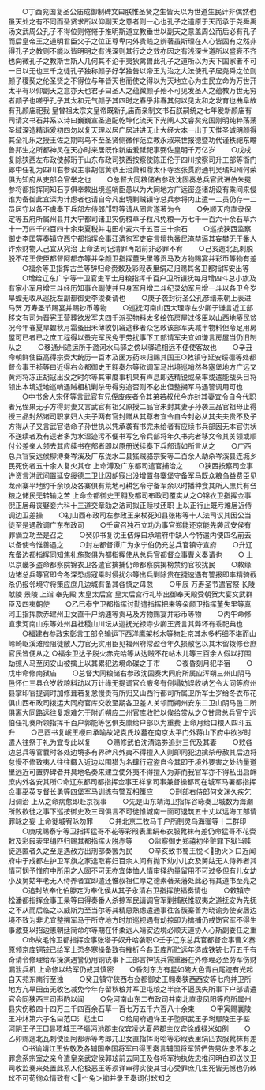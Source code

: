 <!-- { "loadSidebar": true } -->
　　○丁酉兖国复圣公庙成御制碑文曰朕惟圣贤之生皆天以为世道生民计非偶然也虽天处之有不同而圣贤求所以仰副天之意者则一心也孔子之道原于天而承于尧舜禹汤文武周公孔子不得位则惓惓于推明斯道立教垂世以副天之意盖周公而后必有孔子而后皇帝王之道明君臣父子之位正尊卑内外贵贱之辨著虽斯理在人心皆固有之然非得孔子之教则不能以皆明明之有浅深则其行之之效亦因之有浅深世道所以盛衰不齐也向微孔子之教斯世斯人几何其不沦于夷狄禽兽此孔子之道所以为天下国家者不可一日以无也三千之徒孔子独称颜子好学独告以帝王为治之大法使孔子居尧舜之位则颜子稷契之伦圣贤之不得位与年皆天也而使之得以为天地立心为生民立命为万世开太平有以仰副天之意亦天也君子曰圣人之蕴微颜子殆不可见发圣人之蕴教万世无穷者颜子也嗟乎孔子其太和元气颜子其四时之春乎非春其何以见太和之发育也曲阜故有孔颜庙祀我  皇曾祖太宗文皇帝既新孔庙而亲制文书石朕嗣统之七年爰新颜庙有司请文书石并系以诗曰巍巍宣圣道配乾坤化流天下光阐人文睿矣兖国刚明纯粹荡荡圣域深造精诣爰初四勿以复天理以居广居进进无止大经大本一出于天惟圣诚明颜得其全礼乐之授王佐之期鸣鸟不至圣贤侧微作范立教永淑来世报德暨功代谨秩祀东瞻鲁邦生之所都神灵在天亦时来居既作新庙爰祗祀事弼佐皇明千万亿岁
　　○戊戌复除狭西左布政使郝珩于山东布政司狭西按察使陈正伦于四川按察司升工部等衙门郎中任礼为四川右参议主事胡信黄恭王治萧和鼎太仆寺丞张贯府通判吴璚知州何荣俱为知府从吏部会官举之也
　　○总督大同粮储右参政沈固奏总兵官武进伯朱冕参将都指挥同知石亨俱奉敕出境巡哨臣愚以为大同地方广远密迩诸胡设有乘间来侵谁为备御此宜深为计虑者也请自今凡出境剿贼镇守总兵参将内止遣一二员仍存一二员居守以备不虞奏下兵部左侍郎邝野等请从固言遂著为令
　　○免顺天府直隶保定等五府所属州县并大宁都司诸卫灾伤粮草子粒凡免粮一万七千一百六十余石草六十一万四千四百四十余束夏税并屯田小麦六千五百三十余石
　　○巡按狭西监察御史李匡等奏镇守西宁都指挥佥事汪清徇军吏妄言擅执番民淹禁逼其妄攀无干番人诈索财物入己宜从究治  上命法司记清罪再蹈前非必罪不宥
　　○己亥迤北瓦剌脱脱不花王使臣都督阿都赤等并朵颜卫指挥董失里等贡马及方物赐宴并彩币等物有差
　　○福余等卫指挥古兰等辞归命赍敕及彩叚表里绢疋归赐其各卫都指挥安出等
　　○增给辽东广宁等十卫官吏军士月粮指挥千百户卫所镇抚每月增四斗总小旗及有家小军月增三斗经历知事仓副使并只身军月增二斗纪录幼军月增一斗以各卫今岁旱蝗无收从巡抚左副都御史李浚奏请也
　　○庚子袭封衍圣公孔彦缙来朝上表进马贺  万寿圣节赐宴并赐钞币等物
　　○巡抚河南山西大理寺左少卿于谦言近工部移文有司为晋宪王营葬欲发军夫四千派买物料太多绘饰房屋过侈臣以山西地瘠民贫况今年春夏旱蝗秋月霜蚤田禾薄收饥窘逃移者众乞敕该部军夫减半物料但令足用房屋可已者已之庶工程得以蚤完军民免于劳扰事下工部请军夫宜如谦言房屋当仍旧制从之
　　○移通州递运所于潞河水马驿之傍以驿递相远不便使客故也
　　○辛丑命朝鲜使臣高得宗赍大统历一百本及医方药味归赐其国王○敕镇守延安绥德等处都督佥事王祯等曰近得右佥都御史王翱奏尔等欲调军马出境巡哨然各塞堡地方广远又黄河将冻正胡寇出没之时尔等其审度事机果有声息即选精锐或亲率或遣能战头目将领出本境近地巡哨遇贼相机剿杀毋得穷追否则不必出但整搠军马遇警调用可也
　　○中书舍人宋怀等言武官有兄侄废疾者令其弟若叔代今亦封其妻宜令自今代职者兄侄果无子方得封妻又言武官有祖父原授二品官未封其妻子孙袭三品官祖母止得授三品封然诸司职掌妇人夫子两有官封赠从其尊者宜令自今封必从其夫夫贵不及子方得从子又言武官诰命子孙世执以凭承袭有书完未给者有应续书兵部因无本官供状不送续者及有送者多为水湿迹污不便书写乞令兵部将年久书完者移文令其关领或顺付公差亲人领去其应续书在部者即以原册送续奏下兵部请如所言从之
　　○广西总兵官安远侯柳溥奏岑溪及广东泷水二县猺贼骆宗安等二百余人劫杀岑溪县连城乡民死伤者五十余人复火其仓  上命溥及广东都司遣官捕治之
　　○狭西按察司佥事许资言洪武间置延安绥德二卫比因胡寇出没增置各寨堡守备军马既众粮刍益费臣见龙州寨平地约千余顷及各寨俱有荒地可耕乞令守备军余以时播种食其所入庶兵有刍粮之储民无转输之苦  上命佥都御史王翱及都司布政司覆实从之○锦衣卫指挥佥事倪正居母丧娶妾六科十三道交章劾之法司拟正赎杖还职  上以正行止既亏难居近侍调边卫差操
　　○初山西布政司左参政王来杖死知县张彬等十人法司议其因公当徒至是遇赦调广东布政司
　　○壬寅召独石立功为事官郑能还京能先袭武安侯有罪谪立功至是召之
　　○癸卯书复沈王佶焞曰承喻府中缺人今特遣内使四名前去以备使令惟善遇之
　　○封左都督谭广为永宁伯仍充总兵官镇守宣府
　　○升辽东备边都指挥同知焦礼施聚俱为都指挥使从总兵官都督佥事曹义奏请也
　　○  上以京畿多盗命都察院锦衣卫各遣官擒捕仍命都察院揭榜禁约官校扰民
　　○敕缘边诸总兵等官即今冬深恐虏寇乘时侵扰尔等出兵剿除贵在捷速遇有警报即率精骑截杀仍报邻境守将策应庶几边城有备其各慎之毋忽
　　○甲辰  万寿圣节遣官祭  长陵  献陵  景陵  上诣  奉先殿  太皇太后宫  皇太后宫行礼毕出御奉天殿受朝贺大宴文武群臣及四夷朝使
　　○乙巳泰宁卫都指挥讨勤遣指挥把来等朵颜卫指挥董失里等真河卫指挥款赤建州卫女直千户纳速等贡马及方物赐宴并彩币等物
　　○丙午命修直隶河南山东等处州县社稷山川坛从巡抚光禄寺少卿王贤言其弊坏有乖祀典也
　　○福建右参政宋彰言工部令输运下西洋鹰架杉木等物赴京其木多朽细不堪而山岭崎岖溪滩险阻徒敝人力官无实用臣见福州府常盈仓年久损敝乞以其木留拨修仓庶官民皆便从之
○福余卫达子脱火赤完哈等从达贼不花帖木儿等三百余人假以打围劫掠人马至闵安山被擒上以其累犯边境命磔之于市
　　○夜昏刻月犯毕宿
　　○戊申命修南狱庙
　　○总督大同粮储右参政沈固奏大同府所属应浑朔三州山阴马邑怀仁三县仓岁收粮料动以万计缘无提调官仓廒多有倒塌妨误收纳乞令大同等府州县掌印官提调时加修葺若复怠慢责有所归又山西行都司所属卫所军士岁给冬衣布花俱山西布政司拨运大同府官库交收至期各卫差人关领而朔州安东二卫山阴马邑二所俱离大同路远往复艰难乞于附近朔应二州官库收贮以俟给赏从之○甘肃总兵官宁远伯任礼奏所领指挥千百户郭能等乞俱支廪给户部以为重费  上命月给口粮人四斗五升
　　○己酉书复岷王楩曰承喻故妃袁氏坟墓在南京太平门外蒋山下府中欲岁时遣人往祭于礼为宜专此以复
　　○赐修武伯沈清诰券追封三代及其妻
　　○敕各边总兵等官曩时各处边境多有界碑凡外夷不得擅入入则即同犯边擒杀毋赦其后边将怠慢不修致夷人往往輙入近边以围猎为名肆行寇盗自今其即于境外要害之处约量道里远近可置界碑者并具地名奏来建立使外夷不得擅入为非而我官军亦不得私出启衅庶内外各安其所○命辽东都司都指挥佥事王祥掌司事兼督操都司在城军马署都指挥佥事巫英专督长勇等四堡军马训练有警互相策应
　　○刑部右侍郎何文渊久疾乞归调治  上从之命病愈即赴京视事
　　○先是山东靖海卫指挥谷昹奏卫城数为海潮所败欲徙之事下巡按御史及三司俱言不可徙惟城南一面可退筑五十丈以远海工部请罪昹之妄  上命徙城宥昹勿罪
　　○并北京二牧马千户所制灵乌海骝等十二群印
　　○庚戌赐泰宁等卫指挥猛哥不花等彩叚表里绢布衣服靴袜有差仍命猛哥不花赍敕及彩叚表里绢匹归赐其都指挥火脱赤等
　　○监察御史郑禧初坐赃罪下狱当赎徒逃匿者久之至是遇赦方出刑部奏罢为民
　　○辛亥致书蜀王悦＜劭火＞曰近闻府中于成都左护卫军旗之家选取寡妇百余人间有抛下幼小儿女及舅姑无人侍养者其情可悯予惟府中所用之人固不可无亦宜体恤人情审择约量留用不可过多但有儿女幼小及舅姑年老无人侍养者宜即遣还惟叔祖仁厚之德素著亲藩处此必有其道书至亮之
　　○追封故奉化伯滕定为奉化侯从其子永清右卫指挥使福奏请也
　　○敕镇守松潘都指挥佥事王杲等曰得奏番人杀掠军民请调官军剿捕朕惟驭夷之道抚安为先抚之不从而后临之以威斯为至当尔等其精思熟虑遣通事往各簇寨善为晓谕务使安居边境不致为非尤宜整搠军马于所守地方时加巡视遇有劫掠即为擒捕仍戒饬官军不得生事激变以招边患朝廷简命尔等期在怀柔远人靖安边境必顺天道协人心斯副委任之重
　　○命故毛怜卫都指挥佥事张塔子奴升哈袭职○壬子辽东总兵官都督佥事曹义奏原领京库铜铳已给军士恐冬寒操备致有摧折今各卫库所贮远年造成铁铳七万五千有奇请令修理给军操演遇警仍用铜铳事下工部言神铳兵需重器在外修理必至劳军伤财漏泄兵机  上命修以给军仍戒其慎密
　　○昏刻东方有星如碗大色青白尾迹有光起自天苑东南行至浊
　　○癸丑镇守狭西右佥都御史王翱奏狭西西安等七府并卫所地方亢旱田亩无收乞减免今年存留秋粮并军卫屯粮之半庶不逼民失所事下户部请遣官会同狭西三司斟酌以闻
　　○免河南山东二布政司并南北直隶凤阳等府所属州县灾伤粮四十四万三千四百余石草一百七万五千六百八十余束
　　○甲寅赐襄陵王冲炑第六子名曰范□氵尨土□
　　○给周府通许王子埅原武王子埘鄢陵王子塈河阴王子王□昙项城王子塸沔池郡主仪宾凌达夏邑郡主仪宾徐成禄米如例
　　○乙卯赐迤北瓦剌使臣阿都赤等考郎兀卫女直指挥哥哈等彩叚表里绢匹衣服靴袜有差
　　○书谕靖江王佐敬及各辅国奉国将军曰得王奏言辅国将军赞俨告男佐忠不孝之罪念系宗室之亲今遣皇亲武定侯郭玹前去同王及各将军拘执佐忠推问明白即送仪卫司收监奏来处置此系人伦极恶王等须详审得实使其甘心受罪庶几生死皆无憾也仍敕玹不可苟徇众情致有＜宀兔＞抑并录王奏词付玹知之
